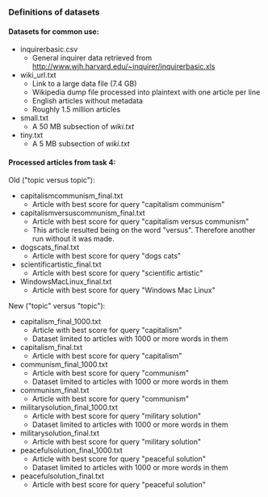### Definitions of datasets ###

#### Datasets for common use: ####
* inquirerbasic.csv
   * General inquirer data retrieved from http://www.wjh.harvard.edu/~inquirer/inquirerbasic.xls
* wiki_url.txt
   * Link to a large data file (7.4 GB)
   * Wikipedia dump file processed into plaintext with one article per line
   * English articles without metadata
   * Roughly 1.5 million articles
* small.txt
   * A 50 MB subsection of _wiki.txt_
* tiny.txt
   * A 5 MB subsection of _wiki.txt_

#### Processed articles from task 4: ####
Old ("topic versus topic"):
* capitalismcommunism_final.txt
    * Article with best score for query "capitalism communism"
* capitalismversuscommunism_final.txt
    * Article with best score for query "capitalism versus communism"
    * This article resulted being on the word "versus". Therefore another run without it was made.
* dogscats_final.txt
    * Article with best score for query "dogs cats"
* scientificartistic_final.txt
    * Article with best score for query "scientific artistic"
* WindowsMacLinux_final.txt
    * Article with best score for query "Windows Mac Linux"

New ("topic" versus "topic"):
* capitalism_final_1000.txt
    * Article with best score for query "capitalism"
    * Dataset limited to articles with 1000 or more words in them
* capitalism_final.txt
    * Article with best score for query "capitalism"
* communism_final_1000.txt
    * Article with best score for query "communism"
    * Dataset limited to articles with 1000 or more words in them
* communism_final.txt
    * Article with best score for query "communism"
* militarysolution_final_1000.txt
    * Article with best score for query "military solution"
    * Dataset limited to articles with 1000 or more words in them
* militarysolution_final.txt
    * Article with best score for query "military solution"
* peacefulsolution_final_1000.txt
    * Article with best score for query "peaceful solution"
    * Dataset limited to articles with 1000 or more words in them
* peacefulsolution_final.txt
    * Article with best score for query "peaceful solution"

